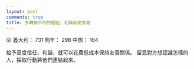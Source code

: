```yaml
---
layout: post
comments: true
title: 多轉換不同的樞紐，初識新朋友就
---
```


:astonished: 義大利： 731 狗年： 298 中旅： 164


給予高度信任、和諧，就可以花費低成本保持友善關係。
留意對方想認識怎樣的人，採取行動將他們連結起來。
